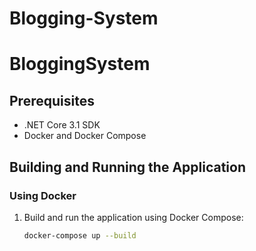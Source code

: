 # Blogging-System
# BloggingSystem

## Prerequisites
- .NET Core 3.1 SDK
- Docker and Docker Compose

## Building and Running the Application

### Using Docker

1. Build and run the application using Docker Compose:
   ```sh
   docker-compose up --build
